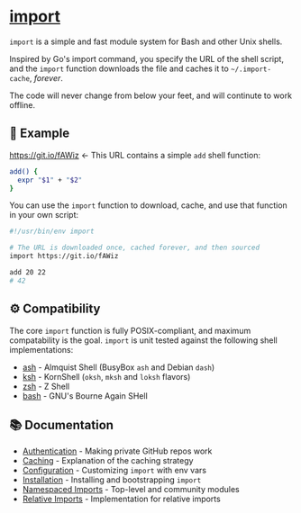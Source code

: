 # [import](https://import.pw)

`import` is a simple and fast module system for Bash and other Unix shells.

Inspired by Go's import command, you specify the URL of the shell script,
and the `import` function downloads the file and caches it to `~/.import-cache`,
_forever_.

The code will never change from below your feet, and will continute to work
offline.


## 👋 Example

https://git.io/fAWiz ← This URL contains a simple `add` shell function:

```bash
add() {
  expr "$1" + "$2"
}
```

You can use the `import` function to download, cache, and use that function in
your own script:

```bash
#!/usr/bin/env import

# The URL is downloaded once, cached forever, and then sourced
import https://git.io/fAWiz

add 20 22
# 42
```


## ⚙️ Compatibility

The core `import` function is fully POSIX-compliant, and maximum compatability
is the goal. `import` is unit tested against the following shell implementations:

 * [ash](https://en.wikipedia.org/wiki/Almquist_shell) - Almquist Shell (BusyBox `ash` and Debian `dash`)
 * [ksh](https://en.wikipedia.org/wiki/KornShell) - KornShell (`oksh`, `mksh` and `loksh` flavors)
 * [zsh](https://en.wikipedia.org/wiki/Z_shell) - Z Shell
 * [bash](https://en.wikipedia.org/wiki/Bash_(Unix_shell)) - GNU's Bourne Again SHell


## 📚 Documentation

 * [Authentication](./docs/authentication.md) - Making private GitHub repos work
 * [Caching](./docs/caching.md) - Explanation of the caching strategy
 * [Configuration](./docs/config.md) - Customizing `import` with env vars
 * [Installation](./docs/install.md) - Installing and bootstrapping `import`
 * [Namespaced Imports](./docs/namespaced-imports.md) - Top-level and community modules
 * [Relative Imports](./docs/relative-imports.md) - Implementation for relative imports

